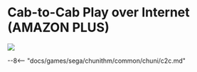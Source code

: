 # Cab-to-Cab Play over Internet (AMAZON PLUS)
<img class="header-logo" src="/img/sega/chunithm/amazonplus/logo.webp">

--8<-- "docs/games/sega/chunithm/common/chuni/c2c.md"
